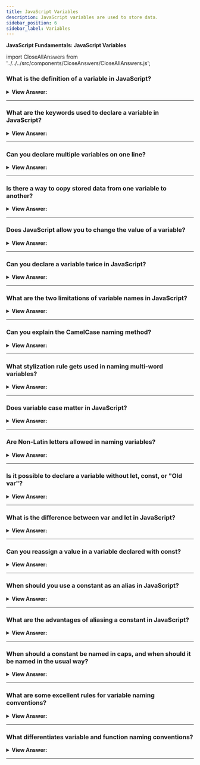 ```yaml
---
title: JavaScript Variables
description: JavaScript variables are used to store data.
sidebar_position: 6
sidebar_label: Variables
---
```


**JavaScript Fundamentals: JavaScript Variables**

import CloseAllAnswers from '../../../src/components/CloseAnswers/CloseAllAnswers.js';

<CloseAllAnswers />

### What is the definition of a variable in JavaScript?

<details>
  <summary><strong>View Answer:</strong></summary>
  <div>
  <div><strong>Interview Response:</strong> A variable is a “named storage” for data. We can use variables to store values, visitor information, and other data.</div>
  </div>
</details>

---

### What are the keywords used to declare a variable in JavaScript?

<details>
  <summary><strong>View Answer:</strong></summary>
  <div>
  <div><strong>Interview Response:</strong> The keywords used to declare a variable include let, const, and var variables.</div><br />
  <div><strong>Technical Response:</strong> There are three variable declaration keywords used in JavaScript. They include let, const, and var variables. In modern JavaScript, development let and const remain recommended to optimize your application.
  </div>
  </div>
</details>

---

### Can you declare multiple variables on one line?

<details>
  <summary><strong>View Answer:</strong></summary>
  <div>
  <div><strong>Interview Response:</strong> Yes, although the specification does not advise it for readability and consistency reasons.</div><br />
  <div><strong className="codeExample">Code Example:</strong><br /><br />

  <div></div>

```js
// Example: one-line

let user = 'John',
  age = 25,
  message = 'Hello';

// The multiline variant is a bit longer, but easier to read:

let user = 'John';

let age = 25;

let message = 'Hello';
```

  </div>
  </div>
</details>

---

### Is there a way to copy stored data from one variable to another?

<details>
  <summary><strong>View Answer:</strong></summary>
  <div>
  <div><strong>Interview Response:</strong> Yes, declare two variables and copy data into one—better known as copy by reference.</div><br />
  <div><strong className="codeExample">Code Example:</strong><br /><br />

  <div></div>

```js
let hello = 'Hello JavaScript!';

let message;

// copy 'Hello world' from hello into the message

message = hello;

// now two variables hold the same data

alert(hello); // Hello world!
alert(message); // Hello world!
```

  </div>
  </div>
</details>

---

### Does JavaScript allow you to change the value of a variable?

<details>
  <summary><strong>View Answer:</strong></summary>
  <div>
  <div><strong>Interview Response:</strong> Yes, by declaring the variable equals the new value. A const declaration on a variable does not have this capability because it is a constant value.</div>
  </div><br />
  <div><strong className="codeExample">Code Example:</strong><br /><br />

  <div></div>

```js
let message;

message = 'Hello!';

message = 'World!'; // value changed
console.log(message); // returns 'World!'
```

  </div>
</details>

---

### Can you declare a variable twice in JavaScript?

<details>
  <summary><strong>View Answer:</strong></summary>
  <div>
  <div><strong>Interview Response:</strong> No, it results in a syntax error.</div>
  </div><br />
  <div><strong className="codeExample">Code Example:</strong><br /><br />

  <div></div>

```js
let message = 'This';

// repeated 'let' leads to an error

let message = 'That'; // SyntaxError: 'message' has already been declared
```

  </div>
</details>

---

### What are the two limitations of variable names in JavaScript?

<details>
  <summary><strong>View Answer:</strong></summary>
  <div>
  <div><strong>Interview Response:</strong> The variable must contain only letters, digits, dollar signs, or an underscore. The first character cannot be a number.</div><br />
  <div><strong>Technical Response:</strong> In JavaScript, variable names are subject to two limitations. Only letters, numbers, or the symbols $ and an underscore _ may appear in the name, and the first character cannot be a number.
  </div><br />
  <div><strong className="codeExample">Examples of valid names:</strong><br /><br />

  <div></div>

```js
let userName;

let test123;
```

<strong className="codeExample">These names are also valid, but not recommended in the format below:</strong><br /><br />

  <div></div>

```js
let $ = 1; // declared a variable with the name "$"
let _ = 2; // and now a variable with the name "_"
alert($ + _); // 3
```

  </div>
  </div>
</details>

---

### Can you explain the CamelCase naming method?

<details>
  <summary><strong>View Answer:</strong></summary>
  <div>
  <div><strong>Interview Response:</strong> CamelCase is a naming method in which a name gets made up of many words combined into a single term. Each word’s initial letter gets capitalized so that the name may be easily read. In JavaScript, we use the lowerCamelCase implementation.</div><br />
  <div><strong className="codeExample">Code Example:</strong><br /><br />

  <div></div>

```js
let lowerCamelCase = 'lowerCamelCase';
console.log(lowerCamelCase); // returns lowerCamelCase
```

  </div>
  </div>
</details>

---

### What stylization rule gets used in naming multi-word variables?

<details>
  <summary><strong>View Answer:</strong></summary>
  <div>
  <div><strong>Interview Response:</strong> When the name contains multiple words, lower camelCase is the standard.</div><br />
  <div><strong className="codeExample">Code Example:</strong><br /><br />

  <div></div>

```js
let myUserName;
```

  </div>
  </div>
</details>

---

### Does variable case matter in JavaScript?

<details>
  <summary><strong>View Answer:</strong></summary>
  <div>
  <div><strong>Interview Response:</strong> Yes, variables named <strong>myUser</strong> and <strong>myuser</strong> are two different variables because variables in JavaScript are case-sensitive.</div><br />
  <div><strong className="codeExample">Code Example:</strong><br /><br />

  <div></div>

```js
let myUser = 'Jack';
let myuser = 'Jane';

console.log(myUser === myuser); // returns false
console.log(myUser); // Jack
console.log(myuser); // Jane
```

  </div>
  </div>
</details>

---

### Are Non-Latin letters allowed in naming variables?

<details>
  <summary><strong>View Answer:</strong></summary>
  <div>
  <div><strong>Interview Response:</strong> Yes, but it is not recommended.</div><br />
  <div><strong>Technical Response:</strong> Yes, it is possible to use any language, including Cyrillic letters or even hieroglyphs, but it remains a lousy approach and not recommended, according to the MDN.
  </div><br />
  <div><strong className="codeExample">Code Example:</strong> For example, technically, this can be implemented, but it remains a lousy approach and goes against recommendations.<br /><br />

  <div></div>

```js
let имя = '...';

let 我 = '...';
```

  </div>
  </div>
</details>

---

### Is it possible to declare a variable without let, const, or "Old var"?

<details>
  <summary><strong>View Answer:</strong></summary>
  <div>
  <div><strong>Interview Response:</strong> Outside of strict mode, it is possible but not encouraged. It is possible to find it in earlier programs.</div><br />
  <div><strong className="codeExample">Code Example:</strong> Technically, it is achievable but not recommended in modern JavaScript.<br /><br />

  <div></div>

```js
// note: no "use strict" in this example

num = 5; // the variable "num" is created if it didn't exist
alert(num); // 5
```

  </div>
  </div>
</details>

---

### What is the difference between var and let in JavaScript?

<details>
  <summary><strong>View Answer:</strong></summary>
  <div>
  <div><strong>Interview Response:</strong> The distinction is that var is function scoped, whereas let is block scoped. If used outside of a function, it is called a global variable.</div><br />
  <div><strong>Technical Response:</strong> Both var and let get used for variable declaration in JavaScript. However, the distinction is that var is function scoped and let is block scoped. When compared to let, a variable declared using var is considered defined throughout the program.
  </div>
  </div>
</details>

---

### Can you reassign a value in a variable declared with const?

<details>
  <summary><strong>View Answer:</strong></summary>
  <div>
  <div><strong>Interview Response:</strong> No, it results in a syntax error because constants do not allow reassignment.</div><br />
  <div><strong className="codeExample">Code Example:</strong><br /><br />

  <div></div>

```js
const myBirthday = '01.09.1969';

myBirthday = '01.01.2001'; // error, can't reassign the constant!
```

  </div>
  </div>
</details>

---

### When should you use a constant as an alias in JavaScript?

<details>
  <summary><strong>View Answer:</strong></summary>
  <div>
  <div><strong>Interview Response:</strong> For constant variable values that are difficult to memorize, aliases should get utilized. Capital letters and underscores should get used in this case.</div><br />
  <div><strong className="codeExample">Code Example:</strong> Hexadecimal Colors<br /><br />

  <div></div>

```js
const COLOR_RED = '#F00';

const COLOR_GREEN = '#0F0';

const COLOR_BLUE = '#00F';

const COLOR_ORANGE = '#FF7F00';

// ...when we need to pick a color

let color = COLOR_ORANGE;

alert(color); // #FF7F00
```

  </div>
  </div>
</details>

---

### What are the advantages of aliasing a constant in JavaScript?

<details>
  <summary><strong>View Answer:</strong></summary>
  <div>
  <div><strong>Interview Response:</strong> Aliases are easy to remember than numeric identifiers, like hexadecimal numbers.</div>
  </div>
</details>

---

### When should a constant be named in caps, and when should it be named in the usual way?

<details>
  <summary><strong>View Answer:</strong></summary>
  <div>
  <div><strong>Interview Response:</strong> Capital-named constants only get used as aliases for “hard-coded” values.</div><br />
  <div><strong>Technical Response:</strong> Constants get discovered before execution (like a hexadecimal value for red). Some constants are calculated at run-time during execution but do not alter after they are assigned. Capital-named constants only get used as aliases for "hard-coded" values.
  </div>
  </div>
</details>

---

### What are some excellent rules for variable naming conventions?

<details>
  <summary><strong>View Answer:</strong></summary>
  <div>
  <div><strong>Interview Response:</strong> A variable name should have a clean, obvious meaning, describing the data it stores, like currentUser or newUser. Unlike functions, a variable name should always be camelCase and begin with a noun</div><br />
  <div><strong>Technical Response:</strong><br /><br />
  Some good-to-follow rules are: <br /><br />
    <ol>
      <li>Use names that are easy to remember, such as userName or shoppingCart.</li>
      <li>If you do not know what you are doing, avoid abbreviations or short names like a, b, and c (Ninja Coder – is not a great approach to creating code).</li>
      <li>Make your names as descriptive and straightforward as possible. Two instances of bad names are data and value, and such names are nonsensical, and they may only be used in a coding context to make it apparent what data or value the variable refers to in our code.</li>
      <li>Make terms with your team. When a site visitor gets referred to as "user," related variables, currentUser or newUser are utilized rather than currentVisitor or newLadyInRed.</li>
      <li>A variable name is always camelCase and should begin with a noun to differentiate variables from functions, which generally should begin with a verb.</li>
      </ol>
  </div>
  </div>
</details>

---

### What differentiates variable and function naming conventions?

<details>
  <summary><strong>View Answer:</strong></summary>
  <div>
  <div><strong>Interview Response:</strong> A variable name is always camelCase and should begin with a noun to differentiate variables from functions, which generally should begin with a verb.</div>
  </div>
</details>

---
